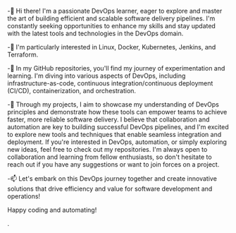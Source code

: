 -👋 Hi there! I'm a passionate DevOps learner, eager to explore and master the art of building efficient and scalable software delivery pipelines. I'm constantly seeking opportunities to enhance my skills and stay updated with the latest tools and technologies in the DevOps domain.

-👀 I'm particularly interested in Linux, Docker, Kubernetes, Jenkins, and Terraform.

-🌱 In my GitHub repositories, you'll find my journey of experimentation and learning. I'm diving into various aspects of DevOps, including infrastructure-as-code, continuous integration/continuous deployment (CI/CD), containerization, and orchestration.
      
-💞️ Through my projects, I aim to showcase my understanding of DevOps principles and demonstrate how these tools can empower teams to achieve faster, more reliable software delivery. I believe that collaboration and automation are key to building successful DevOps pipelines, and I'm excited to explore new tools and techniques that enable seamless integration and       deployment. If you're interested in DevOps, automation, or simply exploring new ideas, feel free to check out my repositories. I'm always open to collaboration and learning from           fellow enthusiasts, so don't hesitate to reach out if you have any suggestions or want to join forces on a project.
      
-📫 Let's embark on this DevOps journey together and create innovative solutions that drive efficiency and value for software development and operations!

Happy coding and automating!




.




